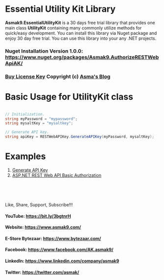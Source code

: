 # Essential Utility Kit Library
**Asmak9.EssentialUtilityKit** is a 30 days free trial library that provides one main class **UtilityKit** containing many commonly utilize methods for quick/easy development. You can install this library via Nuget package and enjoy 30 day free trial. You can use this library into your any .NET projects.

### Nuget Installation Version 1.0.0: https://www.nuget.org/packages/Asmak9.AuthorizeRESTWebApiAK/

### [Buy License Key](https://bit.ly/354pOkv) Copyright (c) [Asma's Blog](https://www.asmak9.com/)

# Basic Usage for UtilityKit class

```C#

// Initialization.
string myPassword = "mypassword";
string mysaltKey = "mysaltkey";

// Generate API key.
string apiKey = RESTWebAPIKey.GenerateAPIKey(myPassword, mysaltKey);

```

# Examples

1. [Generate API Key](https://bit.ly/2KNwcVD)
2. [ASP.NET REST Web API Basic Authorization](https://bit.ly/2pGrHVo)

<br/>
<br/>
<br/>


Like, Share, Support, Subscribe!!!

#### YouTube: https://bit.ly/3bgtnrH 

#### Website: https://www.asmak9.com/

#### E-Store Bytezaar: https://www.bytezaar.com/ 

#### Facebook: https://www.facebook.com/AK.asmak9/

#### LinkedIn: https://www.linkedin.com/company/asmak9 

#### Twitter: https://twitter.com/asmak/
